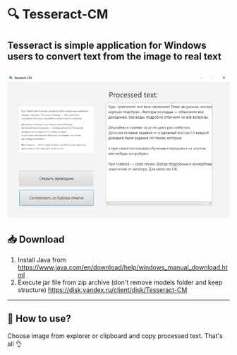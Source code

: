 # 🔍 Tesseract-CM
Tesseract is simple application for Windows users to convert text from the image to real text
---
![Альтернативный текст](https://github.com/DenisBorisov-lab/tesseract-computing-machine/blob/master/images/scanner.jpg)
---
## 📥 Download
1. Install Java from https://www.java.com/en/download/help/windows_manual_download.html
2. Execute jar file from zip archive (don't remove models folder and keep structure) https://disk.yandex.ru/client/disk/Tesseract-CM
---
## 🔧 How to use?
Choose image from explorer or clipboard and copy processed text. That's all 👌
